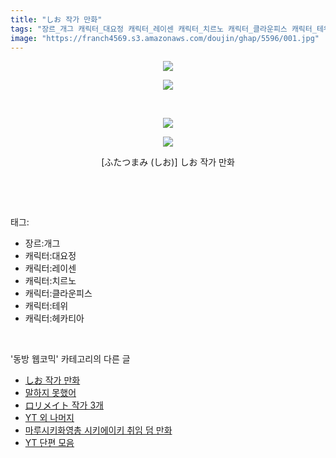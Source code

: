 ```yaml
---
title: "しお 작가 만화"
tags: "장르_개그 캐릭터_대요정 캐릭터_레이센 캐릭터_치르노 캐릭터_클라운피스 캐릭터_테위 캐릭터_헤카티아 ふたつまみ しお 동방_웹코믹"
image: "https://franch4569.s3.amazonaws.com/doujin/ghap/5596/001.jpg"
---
```

<div class="article">
<p style="text-align: center; clear: none; float: none;"><img src="{{ site.imgserver2 }}/ghap/5596/001.jpg"/></p>
<p style="text-align: center; clear: none; float: none;"><img src="{{ site.imgserver2 }}/ghap/5596/002.jpg"/></p>
<p style="text-align: center; clear: none; float: none;"><br/></p>
<p style="text-align: center; clear: none; float: none;"><img src="{{ site.imgserver2 }}/ghap/5596/003.jpg"/></p>
<p style="text-align: center; clear: none; float: none;"><img src="{{ site.imgserver2 }}/ghap/5596/004.jpg"/></p>
<p style="text-align: center; clear: none; float: none;">[ふたつまみ (しお)] しお 작가 만화</p>
<p><br/></p>
</div><br/>
<div class="tagTrail">
<p>태그: </p>
<ul>
<li>장르:개그</li>
<li>캐릭터:대요정</li>
<li>캐릭터:레이센</li>
<li>캐릭터:치르노</li>
<li>캐릭터:클라운피스</li>
<li>캐릭터:테위</li>
<li>캐릭터:헤카티아</li>
</ul>
</div><br/>
<div class="another">
<p>'동방 웹코믹' 카테고리의 다른 글</p>
<ul>
<li><a href="/ghap_5596">しお 작가 만화</a></li>
<li><a href="/ghap_5594">말하지 못했어</a></li>
<li><a href="/ghap_5585">ロリメイト 작가 3개</a></li>
<li><a href="/ghap_5584">YT 외 나머지</a></li>
<li><a href="/ghap_5563">마루시키화영총 시키에이키 취임 덤 만화</a></li>
<li><a href="/ghap_5562">YT 단편 모음</a></li>
</ul>
</div><br/>
